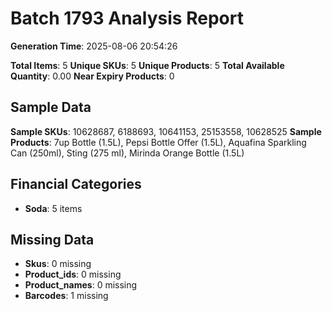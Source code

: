 # Batch 1793 Analysis Report

**Generation Time**: 2025-08-06 20:54:26

**Total Items**: 5
**Unique SKUs**: 5
**Unique Products**: 5
**Total Available Quantity**: 0.00
**Near Expiry Products**: 0

## Sample Data
**Sample SKUs**: 10628687, 6188693, 10641153, 25153558, 10628525
**Sample Products**: 7up Bottle (1.5L), Pepsi Bottle Offer (1.5L), Aquafina Sparkling Can (250ml), Sting (275 ml), Mirinda Orange Bottle (1.5L) 

## Financial Categories
- **Soda**: 5 items

## Missing Data
- **Skus**: 0 missing
- **Product_ids**: 0 missing
- **Product_names**: 0 missing
- **Barcodes**: 1 missing
